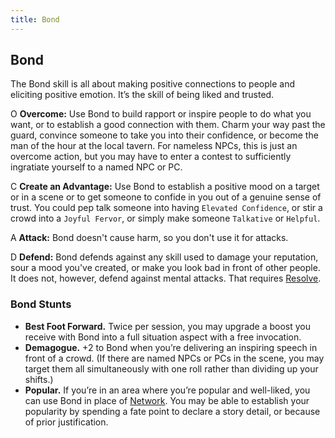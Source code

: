 ```yaml
---
title: Bond
---
```


## Bond
The Bond skill is all about making positive connections to people and eliciting positive emotion. It’s the skill of being liked and trusted.

<span class="fate-font big">O</span> **Overcome:** Use Bond to build rapport or inspire people to do what you want, or to establish a good connection with them. Charm your way past the guard, convince someone to take you into their confidence, or become the man of the hour at the local tavern. For nameless NPCs, this is just an overcome action, but you may have to enter a contest to sufficiently ingratiate yourself to a named NPC or PC.

<span class="fate-font big">C</span> **Create an Advantage:** Use Bond to establish a positive mood on a target or in a scene or to get someone to confide in you out of a genuine sense of trust. You could pep talk someone into having `Elevated Confidence`, or stir a crowd into a `Joyful Fervor`, or simply make someone `Talkative` or `Helpful`.

<span class="fate-font big">A</span> **Attack:** Bond doesn't cause harm, so you don't use it for attacks.

<span class="fate-font big">D</span> **Defend:** Bond defends against any skill used to damage your reputation, sour a mood you've created, or make you look bad in front of other people. It does not, however, defend against mental attacks. That requires [Resolve](resolve).

### Bond Stunts
- **Best Foot Forward.** Twice per session, you may upgrade a boost you receive with Bond into a full situation aspect with a free invocation.
- **Demagogue.** +2 to Bond when you’re delivering an inspiring speech in front of a crowd. (If there are named NPCs or PCs in the scene, you may target them all simultaneously with one roll rather than dividing up your shifts.)
- **Popular.** If you’re in an area where you’re popular and well-liked, you can use Bond in place of [Network](network). You may be able to establish your popularity by spending a fate point to declare a story detail, or because of prior justification.
